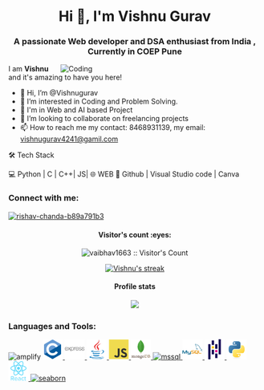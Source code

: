 


<h1 align="center">Hi 👋, I'm Vishnu Gurav</h1>
<h3 align="center">A passionate Web developer and DSA enthusiast from India , Currently in COEP  Pune</h3>
<img align="right" alt="Coding" width="400" src="https://cdn.dribbble.com/users/1162077/screenshots/3848914/programmer.gif">




I am **Vishnu** and it's amazing to have you here!
-  👋 Hi, I’m @Vishnugurav
- 👀 I’m interested in Coding and Problem Solving.
- 🌱 I'm in Web and AI based Project 
- 💞️ I’m looking to collaborate on freelancing projects
- 📫 How to reach me my contact: 8468931139, my email: vishnugurav4241@gamil.com

🛠 Tech Stack

💻   Python | C | C++| JS| 
🌐   WEB
🔧   Github | Visual Studio code | Canva 
<h3 align="left">Connect with me:</h3>
<p align="left">
<a href="https://www.linkedin.com/in/vishnu-gurav-469625291/" target="blank"><img align="center" src="https://raw.githubusercontent.com/rahuldkjain/github-profile-readme-generator/master/src/images/icons/Social/linked-in-alt.svg" alt="rishav-chanda-b89a791b3" height="30" width="40" /></a>




<h4 align="center">Visitor's count :eyes:</h4>
<p align="center"><img src="https://profile-counter.glitch.me/{Vishnugurav}/count.svg" alt="vaibhav1663 :: Visitor's Count" /></p>

<p align="center">
  <a href="https://github.com/Vishnugurav/VishnuGurav">
    <img title="GithubStats" alt="Vishnu's streak" src="https://streak-stats.demolab.com?user=Vishnugurav&theme=gotham&hide_border=true&mode=weekly"/>
  </a>
</p>

<h4 align="center">Profile stats</h4>
<p align="center"><img src="https://github-readme-stats.vercel.app/api?username=Vishnugurav&count_private=true&show_icons=true&theme=gotham" /></p>






<h3 align="left">Languages and Tools:</h3>
<p align="left">  <img src="https://docs.amplify.aws/assets/logo-dark.svg" alt="amplify" width="40" height="40"/> </a> <a href="https://www.cprogramming.com/" target="_blank" rel="noreferrer"> <img src="https://raw.githubusercontent.com/devicons/devicon/master/icons/c/c-original.svg" alt="c" width="40" height="40"/> </a> <a href="https://expressjs.com" target="_blank" rel="noreferrer"> <img src="https://raw.githubusercontent.com/devicons/devicon/master/icons/express/express-original-wordmark.svg" alt="express" width="40" height="40"/> </a> <a href="https://flask.palletsprojects.com/" target="_blank" rel="noreferrer">  </a> <a href="https://www.java.com" target="_blank" rel="noreferrer"> <img src="https://raw.githubusercontent.com/devicons/devicon/master/icons/java/java-original.svg" alt="java" width="40" height="40"/> </a> <a href="https://developer.mozilla.org/en-US/docs/Web/JavaScript" target="_blank" rel="noreferrer"> <img src="https://raw.githubusercontent.com/devicons/devicon/master/icons/javascript/javascript-original.svg" alt="javascript" width="40" height="40"/> </a> <a href="https://www.mongodb.com/" target="_blank" rel="noreferrer"> <img src="https://raw.githubusercontent.com/devicons/devicon/master/icons/mongodb/mongodb-original-wordmark.svg" alt="mongodb" width="40" height="40"/> </a> <a href="https://www.microsoft.com/en-us/sql-server" target="_blank" rel="noreferrer"> <img src="https://www.svgrepo.com/show/303229/microsoft-sql-server-logo.svg" alt="mssql" width="40" height="40"/> </a> <a href="https://www.mysql.com/" target="_blank" rel="noreferrer"> <img src="https://raw.githubusercontent.com/devicons/devicon/master/icons/mysql/mysql-original-wordmark.svg" alt="mysql" width="40" height="40"/> </a> <a href="https://pandas.pydata.org/" target="_blank" rel="noreferrer"> <img src="https://raw.githubusercontent.com/devicons/devicon/2ae2a900d2f041da66e950e4d48052658d850630/icons/pandas/pandas-original.svg" alt="pandas" width="40" height="40"/> </a> <a href="https://www.python.org" target="_blank" rel="noreferrer"> <img src="https://raw.githubusercontent.com/devicons/devicon/master/icons/python/python-original.svg" alt="python" width="40" height="40"/> </a> <a href="https://reactjs.org/" target="_blank" rel="noreferrer"> <img src="https://raw.githubusercontent.com/devicons/devicon/master/icons/react/react-original-wordmark.svg" alt="react" width="40" height="40"/> </a> <a href="https://seaborn.pydata.org/" target="_blank" rel="noreferrer"> <img src="https://seaborn.pydata.org/_images/logo-mark-lightbg.svg" alt="seaborn" width="40" height="40"/> </a> </p>
